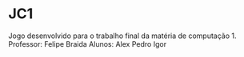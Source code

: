 # JC1
Jogo desenvolvido para o trabalho final da matéria de computação 1.
Professor: Felipe Braida
Alunos:
        Alex
        Pedro
        Igor
